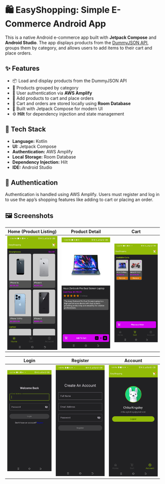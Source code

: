 
# 🛍️ EasyShopping: Simple E-Commerce Android App

This is a native Android e-commerce app built with **Jetpack Compose** and **Android Studio**. The app displays products from the [DummyJSON API](https://dummyjson.com/products), groups them by category, and allows users to add items to their cart and place orders.

## ✨ Features

- 📦 Load and display products from the DummyJSON API
- 🧩 Products grouped by category
- 🔐 User authentication via **AWS Amplify**
- 🛒 Add products to cart and place orders
- 💾 Cart and orders are stored locally using **Room Database**
- 📱 Built with Jetpack Compose for modern UI
- ⚙️ **Hilt** for dependency injection and state management

## 🧪 Tech Stack

- **Language:** Kotlin
- **UI:** Jetpack Compose
- **Authentication:** AWS Amplify
- **Local Storage:** Room Database
- **Dependency Injection:** Hilt
- **IDE:** Android Studio

## 🔐 Authentication

Authentication is handled using AWS Amplify. Users must register and log in to use the app’s shopping features like adding to cart or placing an order.

## 🖼️ Screenshots

| Home (Product Listing) | Product Detail | Cart |
|-----------|--------------|------|
| ![Home](images/listing.jpg) | ![Product](images/product.jpg) | ![Cart](images/cart.jpg) |

| Login | Register | Account |
|-------|----------|---------|
| ![Login](images/login.jpg) | ![Register](images/register.jpg) | ![Account](images/account.jpg) |


